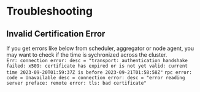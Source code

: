 # Troubleshooting

## Invalid Certification Error 

If you get errors like below from scheduler, aggregator or node agent, you may want to check if the time is sychronized across the cluster.  
`Err: connection error: desc = "transport: authentication handshake failed: x509: certificate has expired or is not yet valid: current time 2023-09-20T01:59:37Z is before 2023-09-21T01:58:58Z"`
`rpc error: code = Unavailable desc = connection error: desc = "error reading server preface: remote error: tls: bad certificate"`